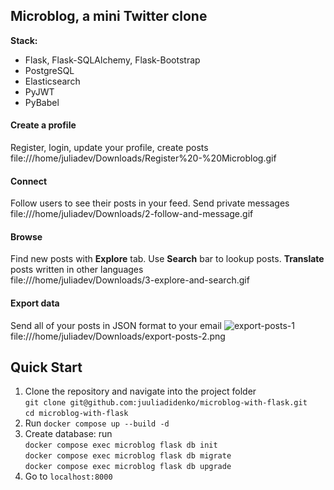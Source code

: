 ## Microblog, a mini Twitter clone  

**Stack:**  
- Flask, Flask-SQLAlchemy, Flask-Bootstrap
- PostgreSQL
- Elasticsearch
- PyJWT
- PyBabel

#### Create a profile  
Register, login, update your profile, create posts  
 file:///home/juliadev/Downloads/Register%20-%20Microblog.gif

#### Connect  
Follow users to see their posts in your feed. Send private messages 
 file:///home/juliadev/Downloads/2-follow-and-message.gif

#### Browse  
Find new posts with **Explore** tab. Use **Search** bar to lookup posts. **Translate** posts written in other languages  
 file:///home/juliadev/Downloads/3-explore-and-search.gif
#### Export data
Send all of your posts in JSON format to your email
![export-posts-1](https://user-images.githubusercontent.com/104693196/211167729-f561fbc1-868a-42cc-be46-3e0d782a4d85.jpg)
 file:///home/juliadev/Downloads/export-posts-2.png

## Quick Start  

1. Clone the repository and navigate into the project folder  
`git clone git@github.com:juuliadidenko/microblog-with-flask.git`  
`cd microblog-with-flask`  
2. Run `docker compose up --build -d`
3. Create database: run  
   `docker compose exec microblog flask db init`  
   `docker compose exec microblog flask db migrate`  
   `docker compose exec microblog flask db upgrade`
4. Go to `localhost:8000`
